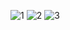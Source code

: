 ![1](https://github.com/AliArdal/Kotlin-Project/assets/135712333/6fcc1840-78fc-4d81-9e00-d6ae26aac753)
![2](https://github.com/AliArdal/Kotlin-Project/assets/135712333/1afbd07a-6c06-4907-a6fe-648fb2f5064a)
![3](https://github.com/AliArdal/Kotlin-Project/assets/135712333/bdb08651-2427-4aae-8474-99304d6e261b)
